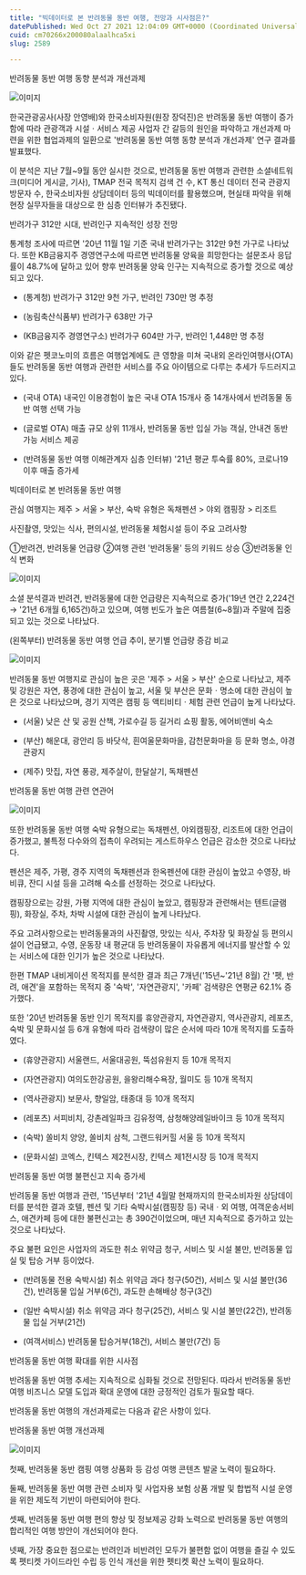 ```yaml
---
title: "빅데이터로 본 반려동물 동반 여행, 전망과 시사점은?"
datePublished: Wed Oct 27 2021 12:04:09 GMT+0000 (Coordinated Universal Time)
cuid: cm70266x200080alaalhca5xi
slug: 2589

---
```



반려동물 동반 여행 동향 분석과 개선과제

![이미지](https://cdn.hashnode.com/res/hashnode/image/upload/v1739252725798/cce15329-e7a0-478d-b3d8-1a7aa2908884.png)

한국관광공사(사장 안영배)와 한국소비자원(원장 장덕진)은 반려동물 동반 여행이 증가함에 따라 관광객과 시설ㆍ서비스 제공 사업자 간 갈등의 원인을 파악하고 개선과제 마련을 위한 협업과제의 일환으로 '반려동물 동반 여행 동향 분석과 개선과제' 연구 결과를 발표했다.

이 분석은 지난 7월~9월 동안 실시한 것으로, 반려동물 동반 여행과 관련한 소셜네트워크(미디어 게시글, 기사), TMAP 전국 목적지 검색 건 수, KT 통신 데이터 전국 관광지 방문자 수, 한국소비자원 상담데이터 등의 빅데이터를 활용했으며, 현실태 파악을 위해 현장 실무자들을 대상으로 한 심층 인터뷰가 추진됐다.

반려가구 312만 시대, 반려인구 지속적인 성장 전망

통계청 조사에 따르면 '20년 11월 1일 기준 국내 반려가구는 312만 9천 가구로 나타났다. 또한 KB금융지주 경영연구소에 따르면 반려동물 양육을 희망한다는 설문조사 응답률이 48.7%에 달하고 있어 향후 반려동물 양육 인구는 지속적으로 증가할 것으로 예상되고 있다.

* (통계청) 반려가구 312만 9천 가구, 반려인 730만 명 추정

* (농림축산식품부) 반려가구 638만 가구

* (KB금융지주 경영연구소) 반려가구 604만 가구, 반려인 1,448만 명 추정

이와 같은 펫코노미의 흐름은 여행업계에도 큰 영향을 미쳐 국내외 온라인여행사(OTA)들도 반려동물 동반 여행과 관련한 서비스를 주요 아이템으로 다루는 추세가 두드러지고 있다.

* (국내 OTA) 내국인 이용경험이 높은 국내 OTA 15개사 중 14개사에서 반려동물 동반 여행 선택 가능

* (글로벌 OTA) 매출 규모 상위 11개사, 반려동물 동반 입실 가능 객실, 안내견 동반 가능 서비스 제공

* (반려동물 동반 여행 이해관계자 심층 인터뷰) '21년 평균 투숙률 80%, 코로나19 이후 매출 증가세

빅데이터로 본 반려동물 동반 여행

관심 여행지는 제주 > 서울 > 부산, 숙박 유형은 독채펜션 > 야외 캠핑장 > 리조트

사진촬영, 맛있는 식사, 편의시설, 반려동물 체험시설 등이 주요 고려사항

①반려견, 반려동물 언급량 ②여행 관련 '반려동물' 등의 키워드 상승 ③반려동물 인식 변화

![이미지](https://cdn.hashnode.com/res/hashnode/image/upload/v1739252727784/2973559e-b1b1-4c6e-910e-b3eb008b6f43.png)

소셜 분석결과 반려견, 반려동물에 대한 언급량은 지속적으로 증가('19년 연간 2,224건 → '21년 6개월 6,165건)하고 있으며, 여행 빈도가 높은 여름철(6~8월)과 주말에 집중되고 있는 것으로 나타났다.

(왼쪽부터) 반려동물 동반 여행 언급 추이, 분기별 언급량 증감 비교

![이미지](https://cdn.hashnode.com/res/hashnode/image/upload/v1739252729726/e41a1a92-b548-4683-8ac2-e1a296755261.png)

반려동물 동반 여행지로 관심이 높은 곳은 '제주 > 서울 > 부산' 순으로 나타났고, 제주 및 강원은 자연, 풍경에 대한 관심이 높고, 서울 및 부산은 문화ㆍ명소에 대한 관심이 높은 것으로 나타났으며, 경기 지역은 캠핑 등 액티비티ㆍ체험 관련 언급이 높게 나타났다.

* (서울) 낮은 산 및 공원 산책, 가로수길 등 길거리 쇼핑 활동, 에어비앤비 숙소

* (부산) 해운대, 광안리 등 바닷삭, 흰여울문화마을, 감천문화마을 등 문화 명소, 야경 관광지

* (제주) 맛집, 자연 풍광, 제주살이, 한달살기, 독채펜션

반려동물 동반 여행 관련 연관어

![이미지](https://cdn.hashnode.com/res/hashnode/image/upload/v1739252731520/bf320a11-b0ce-4331-9e3a-649902dc851d.png)

또한 반려동물 동반 여행 숙박 유형으로는 독채펜션, 야외캠핑장, 리조트에 대한 언급이 증가했고, 불특정 다수와의 접촉이 우려되는 게스트하우스 언급은 감소한 것으로 나타났다.

펜션은 제주, 가평, 경주 지역의 독채펜션과 한옥펜션에 대한 관심이 높았고 수영장, 바비큐, 잔디 시설 등을 고려해 숙소를 선정하는 것으로 나타났다.

캠핑장으로는 강원, 가평 지역에 대한 관심이 높았고, 캠핑장과 관련해서는 텐트(글램핑), 화장실, 주차, 차박 시설에 대한 관심이 높게 나타났다.

주요 고려사항으로는 반려동물과의 사진촬영, 맛있는 식사, 주차장 및 화장실 등 편의시설이 언급됐고, 수영, 운동장 내 평균대 등 반려동물이 자유롭게 에너지를 발산할 수 있는 서비스에 대한 인기가 높은 것으로 나타났다.

한편 TMAP 내비게이션 목적지를 분석한 결과 최근 7개년('15년~'21년 8월) 간 '펫, 반려, 애견'을 포함하는 목적지 중 '숙박', '자연관광지', '카페' 검색량은 연평균 62.1% 증가했다.

또한 '20년 반려동물 동반 인기 목적지를 휴양관광지, 자연관광지, 역사관광지, 레포츠, 숙박 및 문화시설 등 6개 유형에 따라 검색량이 많은 순서에 따라 10개 목적지를 도출하였다.

* (휴양관광지) 서울랜드, 서울대공원, 뚝섬유원지 등 10개 목적지

* (자연관광지) 여의도한강공원, 을왕리해수욕장, 월미도 등 10개 목적지

* (역사관광지) 보문사, 향일암, 태종대 등 10개 목적지

* (레포츠) 서피비치, 강촌레일파크 김유정역, 삼청해양레일바이크 등 10개 목적지

* (숙박) 쏠비치 양양, 쏠비치 삼척, 그랜드워커힐 서울 등 10개 목적지

* (문화시설) 코엑스, 킨텍스 제2전시장, 킨텍스 제1전시장 등 10개 목적지

반려동물 동반 여행 불편신고 지속 증가세

반려동물 동반 여행과 관련, '15년부터 '21년 4월말 현재까지의 한국소비자원 상담데이터를 분석한 결과 호텔, 펜션 및 기타 숙박시설(캠핑장 등) 국내ㆍ외 여행, 여객운송서비스, 애견카페 등에 대한 불편신고는 총 390건이었으며, 매년 지속적으로 증가하고 있는 것으로 나타났다.

주요 불편 요인은 사업자의 과도한 취소 위약금 청구, 서비스 및 시설 불만, 반려동물 입실 및 탑승 거부 등이었다.

* (반려동물 전용 숙박시설) 취소 위약금 과다 청구(50건), 서비스 및 시설 불만(36건), 반려동물 입실 거부(6건), 과도한 손해배상 청구(3건)

* (일반 숙박시설) 취소 위약금 과다 청구(25건), 서비스 및 시설 불만(22건), 반려동물 입실 거부(21건)

* (여객서비스) 반려동물 탑승거부(18건), 서비스 불만(7건) 등

반려동물 동반 여행 확대를 위한 시사점

반려동물 동반 여행 추세는 지속적으로 심화될 것으로 전망된다. 따라서 반려동물 동반 여행 비즈니스 모델 도입과 확대 운영에 대한 긍정적인 검토가 필요할 때다.

반려동물 동반 여행의 개선과제로는 다음과 같은 사항이 있다.

반려동물 동반 여행 개선과제

![이미지](https://cdn.hashnode.com/res/hashnode/image/upload/v1739252733327/b790eb62-27d9-4d50-a136-fb9c60bfa3d3.png)

첫째, 반려동물 동반 캠핑 여행 상품화 등 감성 여행 콘텐츠 발굴 노력이 필요하다.

둘째, 반려동물 동반 여행 관련 소비자 및 사업자용 보험 상품 개발 및 합법적 시설 운영을 위한 제도적 기반이 마련되어야 한다.

셋째, 반려동물 동반 여행 편의 향상 및 정보제공 강화 노력으로 반려동물 동반 여행의 합리적인 여행 방안이 개선되어야 한다.

넷째, 가장 중요한 점으로는 반려인과 비반려인 모두가 불편함 없이 여행을 즐길 수 있도록 펫티켓 가이드라인 수립 등 인식 개선을 위한 펫티켓 확산 노력이 필요하다.